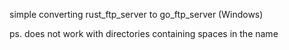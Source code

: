 simple converting rust_ftp_server to go_ftp_server (Windows)

ps.
    does not work with directories containing spaces in the name